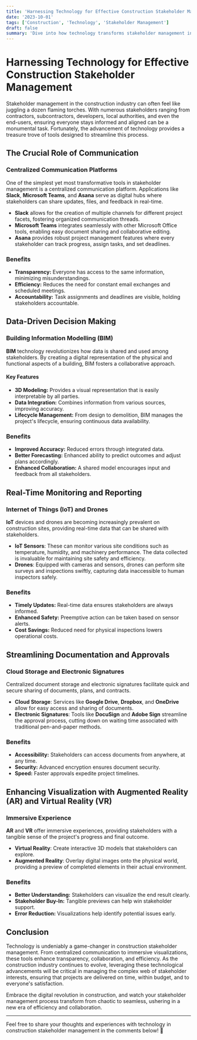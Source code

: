 ```yaml
---
title: 'Harnessing Technology for Effective Construction Stakeholder Management'
date: '2023-10-01'
tags: ['Construction', 'Technology', 'Stakeholder Management']
draft: false
summary: 'Dive into how technology transforms stakeholder management in the construction industry, ensuring seamless collaboration, transparency, and efficiency.'
---
```


# Harnessing Technology for Effective Construction Stakeholder Management

Stakeholder management in the construction industry can often feel like juggling a dozen flaming torches. With numerous stakeholders ranging from contractors, subcontractors, developers, local authorities, and even the end-users, ensuring everyone stays informed and aligned can be a monumental task. Fortunately, the advancement of technology provides a treasure trove of tools designed to streamline this process.

## The Crucial Role of Communication

### Centralized Communication Platforms

One of the simplest yet most transformative tools in stakeholder management is a centralized communication platform. Applications like **Slack**, **Microsoft Teams**, and **Asana** serve as digital hubs where stakeholders can share updates, files, and feedback in real-time.

* **Slack** allows for the creation of multiple channels for different project facets, fostering organized communication threads.
* **Microsoft Teams** integrates seamlessly with other Microsoft Office tools, enabling easy document sharing and collaborative editing.
* **Asana** provides robust project management features where every stakeholder can track progress, assign tasks, and set deadlines.

### Benefits
* **Transparency:** Everyone has access to the same information, minimizing misunderstandings.
* **Efficiency:** Reduces the need for constant email exchanges and scheduled meetings.
* **Accountability:** Task assignments and deadlines are visible, holding stakeholders accountable.

## Data-Driven Decision Making

### Building Information Modelling (BIM)

**BIM** technology revolutionizes how data is shared and used among stakeholders. By creating a digital representation of the physical and functional aspects of a building, BIM fosters a collaborative approach.

#### Key Features
* **3D Modeling:** Provides a visual representation that is easily interpretable by all parties.
* **Data Integration:** Combines information from various sources, improving accuracy.
* **Lifecycle Management:** From design to demolition, BIM manages the project's lifecycle, ensuring continuous data availability.

### Benefits
* **Improved Accuracy:** Reduced errors through integrated data.
* **Better Forecasting:** Enhanced ability to predict outcomes and adjust plans accordingly.
* **Enhanced Collaboration:** A shared model encourages input and feedback from all stakeholders.

## Real-Time Monitoring and Reporting

### Internet of Things (IoT) and Drones

**IoT** devices and drones are becoming increasingly prevalent on construction sites, providing real-time data that can be shared with stakeholders.

* **IoT Sensors**: These can monitor various site conditions such as temperature, humidity, and machinery performance. The data collected is invaluable for maintaining site safety and efficiency.
* **Drones**: Equipped with cameras and sensors, drones can perform site surveys and inspections swiftly, capturing data inaccessible to human inspectors safely.

### Benefits
* **Timely Updates:** Real-time data ensures stakeholders are always informed.
* **Enhanced Safety:** Preemptive action can be taken based on sensor alerts.
* **Cost Savings:** Reduced need for physical inspections lowers operational costs.

## Streamlining Documentation and Approvals

### Cloud Storage and Electronic Signatures

Centralized document storage and electronic signatures facilitate quick and secure sharing of documents, plans, and contracts.

* **Cloud Storage**: Services like **Google Drive**, **Dropbox**, and **OneDrive** allow for easy access and sharing of documents.
* **Electronic Signatures**: Tools like **DocuSign** and **Adobe Sign** streamline the approval process, cutting down on waiting time associated with traditional pen-and-paper methods.

### Benefits
* **Accessibility:** Stakeholders can access documents from anywhere, at any time.
* **Security:** Advanced encryption ensures document security.
* **Speed:** Faster approvals expedite project timelines.

## Enhancing Visualization with Augmented Reality (AR) and Virtual Reality (VR)

### Immersive Experience

**AR** and **VR** offer immersive experiences, providing stakeholders with a tangible sense of the project's progress and final outcome.

* **Virtual Reality**: Create interactive 3D models that stakeholders can explore.
* **Augmented Reality**: Overlay digital images onto the physical world, providing a preview of completed elements in their actual environment.

### Benefits
* **Better Understanding:** Stakeholders can visualize the end result clearly.
* **Stakeholder Buy-In:** Tangible previews can help win stakeholder support.
* **Error Reduction:** Visualizations help identify potential issues early.

## Conclusion

Technology is undeniably a game-changer in construction stakeholder management. From centralized communication to immersive visualizations, these tools enhance transparency, collaboration, and efficiency. As the construction industry continues to evolve, leveraging these technological advancements will be critical in managing the complex web of stakeholder interests, ensuring that projects are delivered on time, within budget, and to everyone's satisfaction.

Embrace the digital revolution in construction, and watch your stakeholder management process transform from chaotic to seamless, ushering in a new era of efficiency and collaboration.

---

Feel free to share your thoughts and experiences with technology in construction stakeholder management in the comments below! 🚀